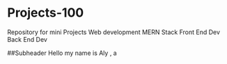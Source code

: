 # Projects-100
Repository for mini Projects
Web development
MERN Stack 
Front End Dev
Back End Dev

##Subheader
Hello my name is Aly , a

